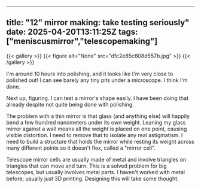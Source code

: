 
---
title: "12\" mirror making: take testing seriously"
date: 2025-04-20T13:11:25Z
tags: ["meniscusmirror","telescopemaking"]
---

{{< gallery >}}
{{< figure alt="None" src="dfc2e85c808d557b.jpg" >}}
{{< /gallery >}}


I'm around 10 hours into polishing, and it looks like I'm very close to polished out! I can see barely any tiny pits under a microscope. I think I'm done.

Next up, figuring. I can test a mirror's shape easily. I have been doing that already despite not quite being done with polishing.

The problem with a thin mirror is that glass (and anything else) will happily bend a few hundred nanometers under its own weight. Leaning my glass mirror against a wall means all the weight is placed on one point, causing visible distortion. I need to remove that to isolate any real astigmatism.  I need to build a structure that holds the mirror while resting its weight across many different points so it doesn't flex, called a "mirror cell". 

Telescope mirror cells are usually made of metal and involve triangles on triangles that can move and turn. This is a solved problem for big telescopes, but usually involves metal parts. I haven't worked with metal before; usually just 3D printing. Designing this will take some thought.
